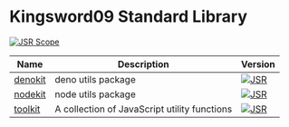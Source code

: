 # Kingsword09 Standard Library

[![JSR Scope](https://jsr.io/badges/@kingsword09)](https://jsr.io/@kingsword09)

| Name                          | Description                                  | Version                                                                               |
| ----------------------------- | -------------------------------------------- | ------------------------------------------------------------------------------------- |
| [denokit](./packages/denokit) | deno utils package                           | [![JSR](https://jsr.io/badges/@kingsword/denokit)](https://jsr.io/@kingsword/denokit) |
| [nodekit](./packages/nodekit) | node utils package                           | [![JSR](https://jsr.io/badges/@kingsword/nodekit)](https://jsr.io/@kingsword/nodekit) |
| [toolkit](./packages/toolkit) | A collection of JavaScript utility functions | [![JSR](https://jsr.io/badges/@kingsword/toolkit)](https://jsr.io/@kingsword/toolkit) |
